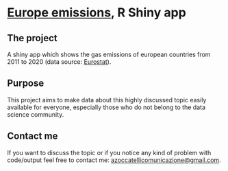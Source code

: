 # <a href="https://andreazoccatelli.shinyapps.io/Europe_emissions" target="_blank">Europe emissions</a>, R Shiny app

## The project
A shiny app which shows the gas emissions of european countries from 2011 to 2020 
(data source: <a href="https://ec.europa.eu/eurostat/en/web/main/data/database" target="_blank">Eurostat</a>).

## Purpose
This project aims to make data about this highly discussed topic easily available for everyone, especially those who do not belong to the data science community.

## Contact me
If you want to discuss the topic or if you notice any kind of problem with code/output feel free to contact me: azoccatellicomunicazione@gmail.com.

